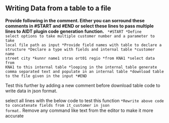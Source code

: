 
## Writing Data from a table to a file
<b> Provide following in the comment. Either you can sorround these comments in #START and #END or select these lines to pass multiple lines to AIDT plugin code generation function.</b>
<code>
*#START
*Define select options to take multiple customer number   and a parameter to take local file path as input
*Provide field names with table to declare a structure
*Declare a type with fields and internal table
*customer    name  street    city
*kunnr  name1  stras ort01 regio
*from KNA1
*select data from KNA1 to this internal table
*looping in the internal table generate comma separated text and populate in an internal table
*download table to the file given in the input
*#END
</code>

Test this further by adding a new comment before download table code to write data in json format. 

select all lines with the below code to test this function
<code>*Rewrite above code to concatenate fields from it_customer in json format.</code>
Remove any command like text from the editor to make it more accurate
